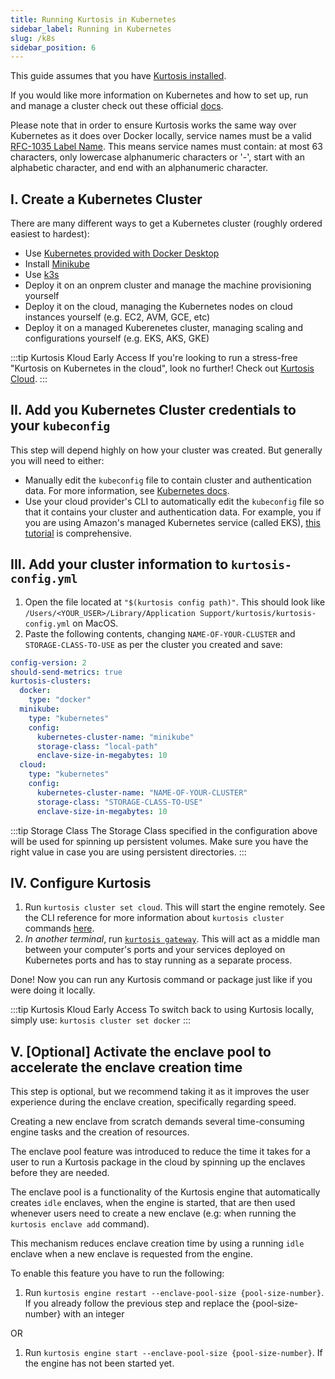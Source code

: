 ```yaml
---
title: Running Kurtosis in Kubernetes
sidebar_label: Running in Kubernetes
slug: /k8s
sidebar_position: 6
---
```


This guide assumes that you have [Kurtosis installed](../get-started/installing-the-cli.md).

If you would like more information on Kubernetes and how to set up, run and manage a cluster check out these official [docs](https://kubernetes.io/docs/home/). 

Please note that in order to ensure Kurtosis works the same way over Kubernetes as it does over Docker locally, service names must be a valid [RFC-1035 Label Name](https://kubernetes.io/docs/advanced-concepts/overview/working-with-objects/names/#rfc-1035-label-names). This means service names must contain: at most 63 characters, only lowercase alphanumeric characters or '-', start with an alphabetic character, and end with an alphanumeric character. 

I. Create a Kubernetes Cluster
-----------------

There are many different ways to get a Kubernetes cluster (roughly ordered easiest to hardest):

- Use [Kubernetes provided with Docker Desktop](https://docs.docker.com/desktop/kubernetes/)
- Install [Minikube](https://github.com/kubernetes/minikube)
- Use [k3s](https://k3s.io/)
- Deploy it on an onprem cluster and manage the machine provisioning yourself
- Deploy it on the cloud, managing the Kubernetes nodes on cloud instances yourself (e.g. EC2, AVM, GCE, etc)
- Deploy it on a managed Kuberenetes cluster, managing scaling and configurations yourself (e.g. EKS, AKS, GKE)

:::tip Kurtosis Kloud Early Access
If you're looking to run a stress-free "Kurtosis on Kubernetes in the cloud", look no further! Check out [Kurtosis Cloud](https://cloud.kurtosis.com/).
:::


II. Add you Kubernetes Cluster credentials to your `kubeconfig`
-------------------------

This step will depend highly on how your cluster was created. But generally you will need to either:

- Manually edit the `kubeconfig` file to contain cluster and authentication data. For more information, see [Kubernetes docs](https://kubernetes.io/docs/tasks/access-application-cluster/configure-access-multiple-clusters/).
- Use your cloud provider's CLI to automatically edit the `kubeconfig` file so that it contains your cluster and authentication data. For example, you if you are using Amazon's managed Kubernetes service (called EKS), [this tutorial](https://docs.aws.amazon.com/eks/latest/userguide/create-kubeconfig.html) is comprehensive.


III. Add your cluster information to `kurtosis-config.yml`
--------------------------------

1. Open the file located at `"$(kurtosis config path)"`. This should look like `/Users/<YOUR_USER>/Library/Application Support/kurtosis/kurtosis-config.yml` on MacOS.
2. Paste the following contents, changing `NAME-OF-YOUR-CLUSTER` and `STORAGE-CLASS-TO-USE` as per the cluster you created and save:
```yaml
config-version: 2
should-send-metrics: true
kurtosis-clusters:
  docker:
    type: "docker"
  minikube:
    type: "kubernetes"
    config:
      kubernetes-cluster-name: "minikube"
      storage-class: "local-path"
      enclave-size-in-megabytes: 10
  cloud:
    type: "kubernetes"
    config:
      kubernetes-cluster-name: "NAME-OF-YOUR-CLUSTER"
      storage-class: "STORAGE-CLASS-TO-USE"
      enclave-size-in-megabytes: 10
```

:::tip Storage Class
The Storage Class specified in the configuration above will be used for spinning up persistent volumes. Make sure you have the right
value in case you are using persistent directories.
:::

IV. Configure Kurtosis
--------------------------------

1. Run `kurtosis cluster set cloud`.  This will start the engine remotely. See the CLI reference for more information about `kurtosis cluster` commands [here](../cli-reference/cluster-set.md).
1. *In another terminal*, run [`kurtosis gateway`](../cli-reference/gateway.md). This will act as a middle man between your computer's ports and your services deployed on Kubernetes ports and has to stay running as a separate process.

Done! Now you can run any Kurtosis command or package just like if you were doing it locally.

:::tip Kurtosis Kloud Early Access
To switch back to using Kurtosis locally, simply use: `kurtosis cluster set docker`
:::


V. \[Optional] Activate the enclave pool to accelerate the enclave creation time
--------------------------------

This step is optional, but we recommend taking it as it improves the user experience during the enclave creation, specifically regarding speed.

Creating a new enclave from scratch demands several time-consuming engine tasks and the creation of resources.

The enclave pool feature was introduced to reduce the time it takes for a user to run a Kurtosis package in the cloud by spinning up the enclaves before they are needed.

The enclave pool is a functionality of the Kurtosis engine that automatically creates `idle` enclaves, when the engine is started, that are then used whenever users need to create a new enclave (e.g: when running the `kurtosis enclave add` command).

This mechanism reduces enclave creation time by using a running `idle` enclave when a new enclave is requested from the engine.

To enable this feature you have to run the following:

1. Run `kurtosis engine restart --enclave-pool-size {pool-size-number}`. If you already follow the previous step and replace the {pool-size-number} with an integer

OR

1. Run `kurtosis engine start --enclave-pool-size {pool-size-number}`. If the engine has not been started yet.
